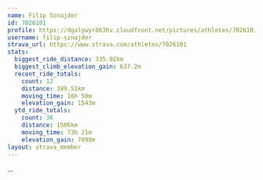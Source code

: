 ```yaml
---
name: Filip Sznajder
id: 7026101
profile: https://dgalywyr863hv.cloudfront.net/pictures/athletes/7026101/2123836/17/large.jpg
username: filip-sznajder
strava_url: https://www.strava.com/athletes/7026101
stats:
  biggest_ride_distance: 335.92km
  biggest_climb_elevation_gain: 637.2m
  recent_ride_totals:
    count: 12
    distance: 389.51km
    moving_time: 16h 50m
    elevation_gain: 1543m
  ytd_ride_totals:
    count: 36
    distance: 1586km
    moving_time: 73h 21m
    elevation_gain: 7098m
layout: strava_member
--- 
```

...
